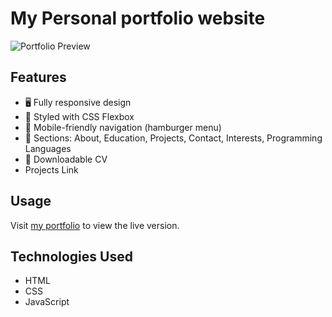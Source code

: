 # My Personal portfolio website

![Portfolio Preview](preview.JPG)

## Features
- 🖥️ Fully responsive design
- 🎨 Styled with CSS Flexbox
- 📱 Mobile-friendly navigation (hamburger menu)
- 📂 Sections: About, Education, Projects, Contact, Interests, Programming Languages
- 📄 Downloadable CV
- Projects Link

## Usage
Visit [my portfolio](https://ademicope.github.io/Plp_portfolio_web/) to view the live version.

## Technologies Used
- HTML
- CSS
- JavaScript
